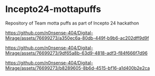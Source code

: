 # Incepto24-mottapuffs
Repository of Team motta puffs as part of Incepto 24 hackathon




https://github.com/n0nsense-404/Digital-Mirage/assets/76699273/a350ec6a-80db-449f-b9b6-ac202dff9d9f

https://github.com/n0nsense-404/Digital-Mirage/assets/76699273/9df65a8b-63d9-4818-adf3-f84f666f7d96

https://github.com/n0nsense-404/Digital-Mirage/assets/76699273/b8289605-8b6d-4515-bf16-a1d400b2e2ca





